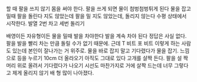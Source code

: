 

할 때 팔을 쓰지 않기 몸을 써야 한다. 팔을 쓰게 되면 물이 첨벙첨벙튀게 된다
물을 잡고 밀때 팔을 돌린다 지도 않았는데 팔을 밀 지도 않았는데, 돌리지 않는다 수평 상태에서 시작한다. 발열 2번 차고 세번 돌리기

배영이든 자유형이든 물을 밀때 발을 차야한다 
발을 계속 차야 된다 정답은 사실 없다. 팔을 발을 빨리 차는 만큼 돌릴 수가 없기 때문에. 근데 T 비트 포 비트 이렇게 하는 사람도 있는데 본인이 잘나가는 거 위주로. 물을 바로 잡지 말고 기다렸다가 물을 잡기. 
느낌으로 등을 누르기 
10cm 더 올라오기 아직도 그대로 있다 고개를 살짝 든다. 팔을 설 짝 머리 위로 올려서 기다렸다가 나오기 시선도 마찬가지로 거에 살짝 드는데 너무 그렇다고 제게 올리지 않기 배 형 많이 나아졌다.